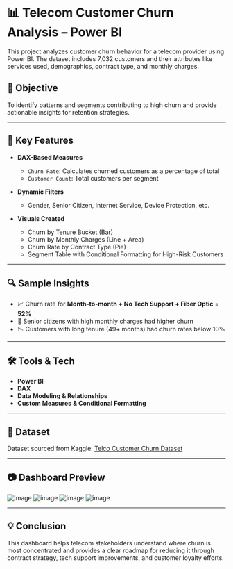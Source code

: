 # 📊 Telecom Customer Churn Analysis – Power BI

This project analyzes customer churn behavior for a telecom provider using Power BI. The dataset includes 7,032 customers and their attributes like services used, demographics, contract type, and monthly charges.

## 🎯 Objective
To identify patterns and segments contributing to high churn and provide actionable insights for retention strategies.

---

## 📌 Key Features

- **DAX-Based Measures**
  - `Churn Rate`: Calculates churned customers as a percentage of total
  - `Customer Count`: Total customers per segment

- **Dynamic Filters**
  - Gender, Senior Citizen, Internet Service, Device Protection, etc.

- **Visuals Created**
  - Churn by Tenure Bucket (Bar)
  - Churn by Monthly Charges (Line + Area)
  - Churn Rate by Contract Type (Pie)
  - Segment Table with Conditional Formatting for High-Risk Customers

---

## 🔍 Sample Insights

- 📈 Churn rate for **Month-to-month + No Tech Support + Fiber Optic** = **52%**
- 👴 Senior citizens with high monthly charges had higher churn
- 📉 Customers with long tenure (49+ months) had churn rates below 10%

---

## 🛠️ Tools & Tech

- **Power BI**
- **DAX**
- **Data Modeling & Relationships**
- **Custom Measures & Conditional Formatting**

---

## 📂 Dataset
Dataset sourced from Kaggle: [Telco Customer Churn Dataset](https://www.kaggle.com/datasets/blastchar/telco-customer-churn)

---

## 📷 Dashboard Preview
![image](https://github.com/user-attachments/assets/cd265afa-4ce6-4daf-b7ba-b2556d381de4)
![image](https://github.com/user-attachments/assets/f69c6f3c-3db7-4697-9832-9dfe7af6284d)
![image](https://github.com/user-attachments/assets/c2d598f6-4255-436a-9567-cd70953a6a96)
![image](https://github.com/user-attachments/assets/f6f443d6-7cf8-4786-9a91-613153221688)

---

## 💡 Conclusion
This dashboard helps telecom stakeholders understand where churn is most concentrated and provides a clear roadmap for reducing it through contract strategy, tech support improvements, and customer loyalty efforts.
